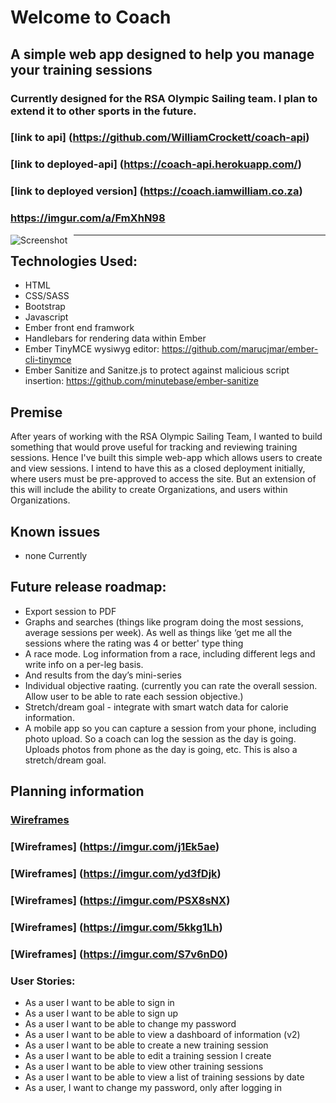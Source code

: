 # Welcome to Coach
## A simple web app designed to help you manage your training sessions
### Currently designed for the RSA Olympic Sailing team. I plan to extend it to other sports in the future.

### [link to api] (https://github.com/WilliamCrockett/coach-api)
### [link to deployed-api] (https://coach-api.herokuapp.com/)
### [link to deployed version] (https://coach.iamwilliam.co.za)

### https://imgur.com/a/FmXhN98

<img src="public/screenshot.png"
     alt="Screenshot"
     style="float: left; margin-right: 10px;" />

---

## Technologies Used:

* HTML
* CSS/SASS
* Bootstrap
* Javascript
* Ember front end framwork
* Handlebars for rendering data within Ember
* Ember TinyMCE wysiwyg editor: https://github.com/marucjmar/ember-cli-tinymce
* Ember Sanitize and Sanitze.js to protect against malicious script insertion: https://github.com/minutebase/ember-sanitize


## Premise

After years of working with the RSA Olympic Sailing Team, I wanted to build something
that would prove useful for tracking and reviewing training sessions. Hence I've built
this simple web-app which allows users to create and view sessions. I intend to have this
as a closed deployment initially, where users must be pre-approved to access the site.
But an extension of this will include the ability to create Organizations, and users within
Organizations.

## Known issues

* none Currently


## Future release roadmap:

* Export session to PDF
* Graphs and searches (things like program doing the most sessions, average sessions per week). As well as things like ‘get me all the sessions where the rating was 4 or better' type thing
* A race mode. Log information from a race, including different legs and write info on a per-leg basis.
* And results from the day’s mini-series
* Individual objective raating. (currently you can rate the overall session. Allow user to be able to rate each session objective.)
* Stretch/dream goal - integrate with smart watch data for calorie information.
* A mobile app so you can capture a session from your phone, including photo upload. So a coach can log the session as the day is going. Uploads photos from phone as the day is going, etc. This is also a stretch/dream goal.

## Planning information

### [Wireframes](https://imgur.com/HhO4AEi)
### [Wireframes] (https://imgur.com/j1Ek5ae)
### [Wireframes] (https://imgur.com/yd3fDjk)
### [Wireframes] (https://imgur.com/PSX8sNX)
### [Wireframes] (https://imgur.com/5kkg1Lh)
### [Wireframes] (https://imgur.com/S7v6nD0)

### User Stories:

* As a user I want to be able to sign in
* As a user I want to be able to sign up
* As a user I want to be able to change my password
* As a user I want to be able to view a dashboard of information (v2)
* As a user I want to be able to create a new training session
* As a user I want to be able to edit a training session I create
* As a user I want to be able to view other training sessions
* As a user I want to be able to view a list of training sessions by date
*	As a user, I want to change my password, only after logging in
